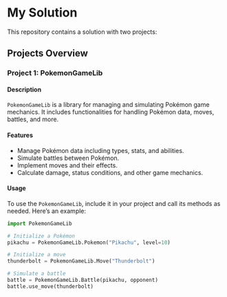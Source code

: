 # My Solution

This repository contains a solution with two projects:

## Projects Overview

### Project 1: PokemonGameLib

#### Description
`PokemonGameLib` is a library for managing and simulating Pokémon game mechanics. It includes functionalities for handling Pokémon data, moves, battles, and more.

#### Features
- Manage Pokémon data including types, stats, and abilities.
- Simulate battles between Pokémon.
- Implement moves and their effects.
- Calculate damage, status conditions, and other game mechanics.

#### Usage
To use the `PokemonGameLib`, include it in your project and call its methods as needed. Here’s an example:

```python
import PokemonGameLib

# Initialize a Pokémon
pikachu = PokemonGameLib.Pokemon("Pikachu", level=10)

# Initialize a move
thunderbolt = PokemonGameLib.Move("Thunderbolt")

# Simulate a battle
battle = PokemonGameLib.Battle(pikachu, opponent)
battle.use_move(thunderbolt)
